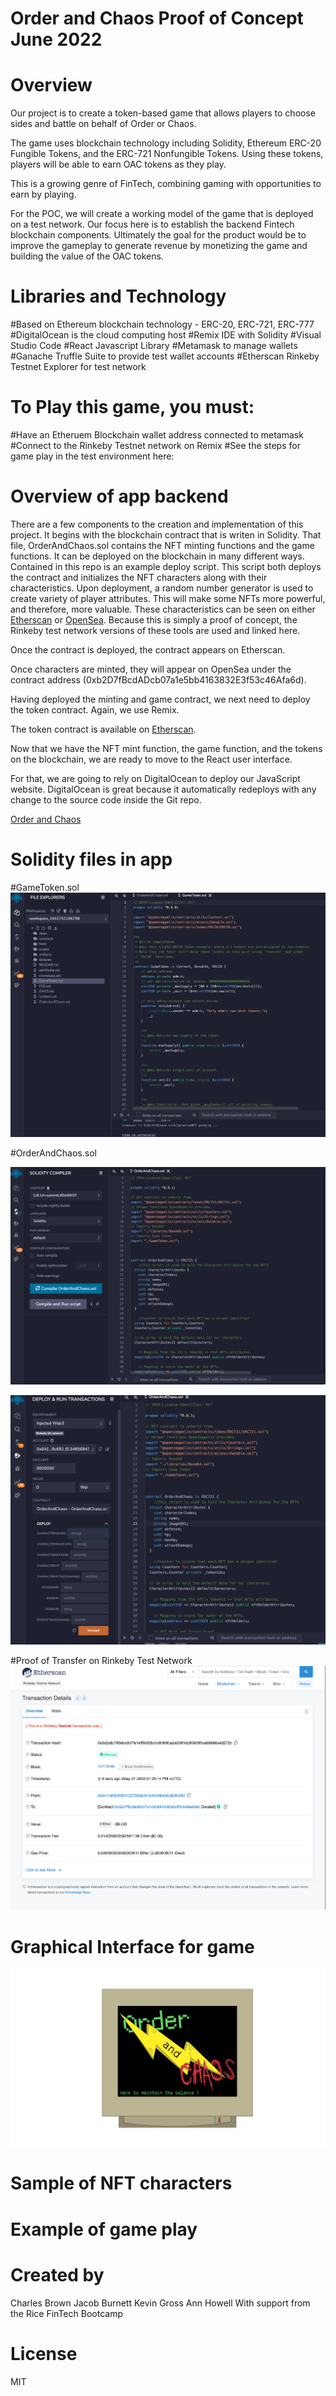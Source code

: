 # Order and Chaos Proof of Concept June 2022

# Overview

Our project is to create a token-based game that allows players to choose sides and battle on behalf of Order or Chaos. 

The game uses blockchain technology including Solidity, Ethereum ERC-20 Fungible Tokens, and the ERC-721 Nonfungible Tokens. Using these tokens, players will be able to earn OAC tokens as they play. 

This is a growing genre of FinTech, combining gaming with opportunities to earn by playing. 

For the POC, we will create a working model of the game that is deployed on a test network. Our focus here is to establish the backend Fintech blockchain components. Ultimately the goal for the product would be to improve the gameplay to generate revenue by monetizing the game and building the value of the OAC tokens.


# Libraries and Technology

#Based on Ethereum blockchain technology  - ERC-20, ERC-721, ERC-777
#DigitalOcean is the cloud computing host
#Remix IDE with Solidity
#Visual Studio Code
#React Javascript Library
#Metamask to manage wallets
#Ganache Truffle Suite to provide test wallet accounts
#Etherscan Rinkeby Testnet Explorer for test network


# To Play this game, you must:
#Have an Etheruem Blockchain wallet address connected to metamask
#Connect to the Rinkeby Testnet network on Remix
#See the steps for game play in the test environment here: 

# Overview of app backend

There are a few components to the creation and implementation of this project.  It begins with the blockchain contract that is writen in Solidity.  That file, OrderAndChaos.sol contains the NFT minting functions and the game functions.  It can be deployed on the blockchain in many different ways.  Contained in this repo is an example deploy script.  This script both deploys the contract and initializes the NFT characters along with their characteristics.  Upon deployment, a random number generator is used to create variety of player attributes.  This will make some NFTs more powerful, and therefore, more valuable.  These characteristics can be seen on either [Etherscan](https://rinkeby.etherscan.io/tx/0x5c2e8c789dec3b7fe1eff0df23a1e0bf69ba2e2081dd35b995ca8b888a4d272b) or [OpenSea](https://testnets.opensea.io/collection/hackers-ez8rivuvzl).  Because this is simply a proof of concept, the Rinkeby test network versions of these tools are used and linked here.

Once the contract is deployed, the contract appears on Etherscan.


Once characters are minted, they will appear on OpenSea under the contract address (0xb2D7fBcdADcb07a1e5bb4163832E3f53c46Afa6d). 

Having deployed the minting and game contract, we next need to deploy the token contract.  Again, we use Remix.

The token contract is available on [Etherscan](https://rinkeby.etherscan.io/address/0x463f1a338fe055131ac41d3ae8dbe60bbc6b9622).

Now that we have the NFT mint function, the game function, and the tokens on the blockchain, we are ready to move to the React user interface.

For that, we are going to rely on DigitalOcean to deploy our JavaScript website.  DigitalOcean is great because it automatically redeploys with any change to the source code inside the Git repo.  

[Order and Chaos](https://shark-app-rakzp.ondigitalocean.app/)


# Solidity files in app

#GameToken.sol
![Creating game tokens](<img/4.png>)


#OrderAndChaos.sol

![Order and Chaos Solidity in Remix ready to compile](<img/1.png>)

![Orderand Chaos Solidity in Remix ready to deploy and run](<img/2.png>)


#Proof of Transfer on Rinkeby Test Network
![Proof of transfer on Etherscan Rinkeby Test Network](<img/3.png>)





# Graphical Interface for game
![Launch screen](<img/logo_w_computer.png>)

# Sample of NFT characters


# Example of game play







# Created by
Charles Brown
Jacob Burnett
Kevin Gross
Ann Howell
With support from the Rice FinTech Bootcamp

# License
MIT




